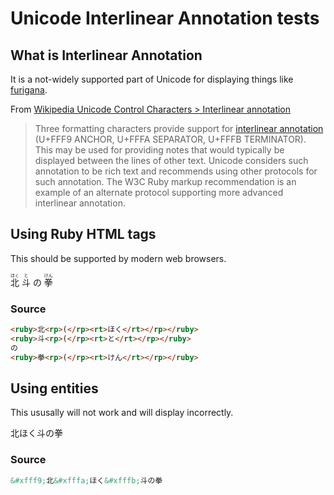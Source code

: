 # Unicode Interlinear Annotation tests

## What is Interlinear Annotation

It is a not-widely supported part of Unicode for displaying things like [furigana].

From [Wikipedia Unicode Control Characters > Interlinear annotation]

> Three formatting characters provide support for [interlinear annotation] (U+FFF9 ANCHOR, U+FFFA SEPARATOR, U+FFFB TERMINATOR). This may be used for providing notes that would typically be displayed between the lines of other text. Unicode considers such annotation to be rich text and recommends using other protocols for such annotation. The W3C Ruby markup recommendation is an example of an alternate protocol supporting more advanced interlinear annotation.

## Using Ruby HTML tags

This should be supported by modern web browsers.

<ruby>北<rp>(</rp><rt>ほく</rt></rp></ruby>
<ruby>斗<rp>(</rp><rt>と</rt></rp></ruby>
の
<ruby>拳<rp>(</rp><rt>けん</rt></rp></ruby>

### Source

```html
<ruby>北<rp>(</rp><rt>ほく</rt></rp></ruby>
<ruby>斗<rp>(</rp><rt>と</rt></rp></ruby>
の
<ruby>拳<rp>(</rp><rt>けん</rt></rp></ruby>
```

## Using entities

This ususally will not work and will display incorrectly.

&#xfff9;北&#xfffa;ほく&#xfffb;斗の拳

### Source

```html
&#xfff9;北&#xfffa;ほく&#xfffb;斗の拳
```

[Wikipedia Unicode Control Characters > Interlinear annotation]:https://en.wikipedia.org/wiki/Unicode_control_characters#Interlinear_annotation

[furigana]:https://en.wikipedia.org/wiki/Furigana
[interlinear annotation]:https://en.wikipedia.org/wiki/Ruby_text
